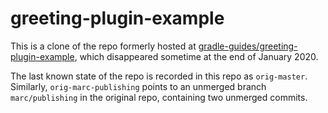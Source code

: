 # greeting-plugin-example

This is a clone of the repo formerly hosted at
[gradle-guides/greeting-plugin-example][1], which disappeared sometime at the
end of January 2020.

The last known state of the repo is recorded in this repo as `orig-master`.
Similarly, `orig-marc-publishing` points to an unmerged branch `marc/publishing`
in the original repo, containing two unmerged commits.

[1]: https://github.com/gradle-guides/greeting-plugin-example
